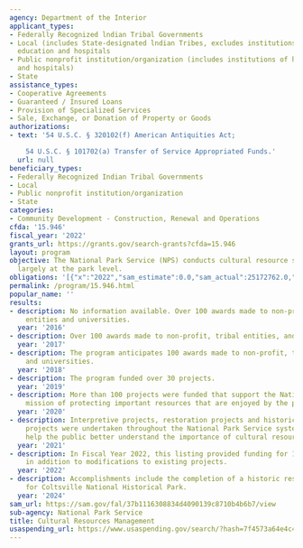 ```yaml
---
agency: Department of the Interior
applicant_types:
- Federally Recognized lndian Tribal Governments
- Local (includes State-designated lndian Tribes, excludes institutions of higher
  education and hospitals
- Public nonprofit institution/organization (includes institutions of higher education
  and hospitals)
- State
assistance_types:
- Cooperative Agreements
- Guaranteed / Insured Loans
- Provision of Specialized Services
- Sale, Exchange, or Donation of Property or Goods
authorizations:
- text: '54 U.S.C. § 320102(f) American Antiquities Act;

    54 U.S.C. § 101702(a) Transfer of Service Appropriated Funds.'
  url: null
beneficiary_types:
- Federally Recognized Indian Tribal Governments
- Local
- Public nonprofit institution/organization
- State
categories:
- Community Development - Construction, Renewal and Operations
cfda: '15.946'
fiscal_year: '2022'
grants_url: https://grants.gov/search-grants?cfda=15.946
layout: program
objective: The National Park Service (NPS) conducts cultural resource stewardship
  largely at the park level.
obligations: '[{"x":"2022","sam_estimate":0.0,"sam_actual":25172762.0,"usa_spending_actual":25172761.75},{"x":"2023","sam_estimate":0.0,"sam_actual":28062334.0,"usa_spending_actual":28062333.93},{"x":"2024","sam_estimate":15585031.0,"sam_actual":0.0,"usa_spending_actual":31645604.63}]'
permalink: /program/15.946.html
popular_name: ''
results:
- description: No information available. Over 100 awards made to non-profit, tribal
    entities and universities.
  year: '2016'
- description: Over 100 awards made to non-profit, tribal entities, and universities
  year: '2017'
- description: The program anticipates 100 awards made to non-profit, tribal entities,
    and universities.
  year: '2018'
- description: The program funded over 30 projects.
  year: '2019'
- description: More than 100 projects were funded that support the National Park Service
    mission of protecting important resources that are enjoyed by the public.
  year: '2020'
- description: Interpretive projects, restoration projects and historical cataloging
    projects were undertaken throughout the National Park Service system. The projects
    help the public better understand the importance of cultural resources.
  year: '2021'
- description: In Fiscal Year 2022, this listing provided funding for 100 new projects
    in addition to modifications to existing projects.
  year: '2022'
- description: Accomplishments include the completion of a historic resource study
    for Coltsville National Historical Park.
  year: '2024'
sam_url: https://sam.gov/fal/37b1116308834d4090139c8710b4b6b7/view
sub-agency: National Park Service
title: Cultural Resources Management
usaspending_url: https://www.usaspending.gov/search/?hash=7f4573a64e4c49811777f27de5d48a08
---
```

